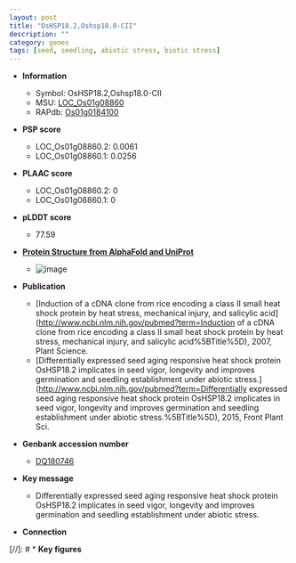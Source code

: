 ```yaml
---
layout: post
title: "OsHSP18.2,Oshsp18.0-CII"
description: ""
category: genes
tags: [seed, seedling, abiotic stress, biotic stress]
---
```


* **Information**  
    + Symbol: OsHSP18.2,Oshsp18.0-CII  
    + MSU: [LOC_Os01g08860](http://rice.plantbiology.msu.edu/cgi-bin/ORF_infopage.cgi?orf=LOC_Os01g08860)  
    + RAPdb: [Os01g0184100](http://rapdb.dna.affrc.go.jp/viewer/gbrowse_details/irgsp1?name=Os01g0184100)  

* **PSP score**  
    + LOC_Os01g08860.2: 0.0061 
    + LOC_Os01g08860.1: 0.0256 

* **PLAAC score**  
    + LOC_Os01g08860.2: 0 
    + LOC_Os01g08860.1: 0 

* **pLDDT score**
    + 77.59

* **[Protein Structure from AlphaFold and UniProt](https://www.uniprot.org/uniprotkb/Q5VRY1/entry#structure)**
    + ![image](https://ricepsp.github.io/images/Q5/AF-Q5VRY1-F1.png)

* **Publication**  
    + [Induction of a cDNA clone from rice encoding a class II small heat shock protein by heat stress, mechanical injury, and salicylic acid](http://www.ncbi.nlm.nih.gov/pubmed?term=Induction of a cDNA clone from rice encoding a class II small heat shock protein by heat stress, mechanical injury, and salicylic acid%5BTitle%5D), 2007, Plant Science.
    + [Differentially expressed seed aging responsive heat shock protein OsHSP18.2 implicates in seed vigor, longevity and improves germination and seedling establishment under abiotic stress.](http://www.ncbi.nlm.nih.gov/pubmed?term=Differentially expressed seed aging responsive heat shock protein OsHSP18.2 implicates in seed vigor, longevity and improves germination and seedling establishment under abiotic stress.%5BTitle%5D), 2015, Front Plant Sci.

* **Genbank accession number**  
    + [DQ180746](http://www.ncbi.nlm.nih.gov/nuccore/DQ180746)

* **Key message**  
    + Differentially expressed seed aging responsive heat shock protein OsHSP18.2 implicates in seed vigor, longevity and improves germination and seedling establishment under abiotic stress.

* **Connection**  

[//]: # * **Key figures**  


